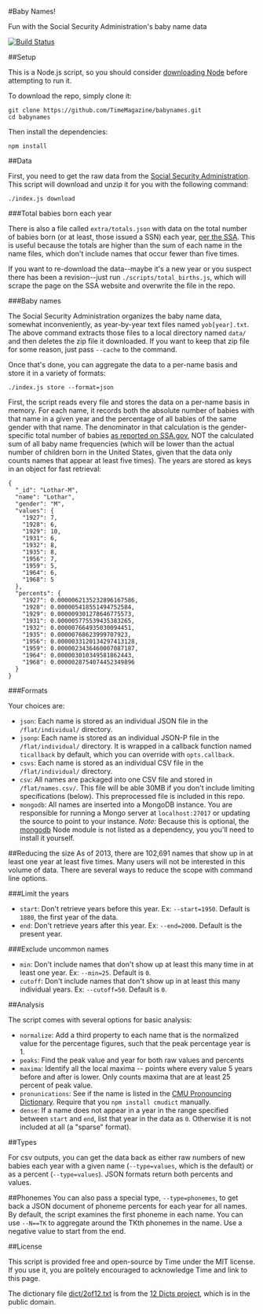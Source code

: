 #Baby Names!

Fun with the Social Security Administration's baby name data

[![Build Status](https://travis-ci.org/TimeMagazine/babynames.png)](https://travis-ci.org/TimeMagazine/babynames)

##Setup

This is a Node.js script, so you should consider [downloading Node](http://nodejs.org/) before attempting to run it.

To download the repo, simply clone it:

	git clone https://github.com/TimeMagazine/babynames.git
	cd babynames

Then install the dependencies:

	npm install

##Data 

First, you need to get the raw data from the [Social Security Administration](http://www.ssa.gov/OACT/babynames/). This script will download and unzip it for you with the following command:

	./index.js download 

###Total babies born each year

There is also a file called `extra/totals.json` with data on the total number of babies born (or at least, those issued a SSN) each year, [per the SSA](http://www.ssa.gov/oact/babynames/numberUSbirths.html). This is useful because the totals are higher than the sum of each name in the name files, which don't include names that occur fewer than five times.

If you want to re-download the data--maybe it's a new year or you suspect there has been a revision--just run `./scripts/total_births.js`, which will scrape the page on the SSA website and overwrite the file in the repo.

###Baby names

The Social Security Administration organizes the baby name data, somewhat inconveniently, as year-by-year text files named `yob[year].txt`. The above command extracts those files to a local directory named `data/` and then deletes the zip file it downloaded. If you want to keep that zip file for some reason, just pass `--cache` to the command.

Once that's done, you can aggregate the data to a per-name basis and store it in a variety of formats:

	./index.js store --format=json

First, the script reads every file and stores the data on a per-name basis in memory. For each name, it records both the absolute number of babies with that name in a given year and the percentage of all babies of the same gender with that name. The denominator in that calculation is the gender-specific total number of babies [as reported on SSA.gov](http://www.ssa.gov/oact/babynames/numberUSbirths.html), NOT the calculated sum of all baby name frequencies (which will be lower than the actual number of children born in the United States, given that the data only counts names that appear at least five times). The years are stored as keys in an object for fast retrieval:

	{
	  "_id": "Lothar-M",
	  "name": "Lothar",
	  "gender": "M",
	  "values": {
	    "1927": 7,
	    "1928": 6,
	    "1929": 10,
	    "1931": 6,
	    "1932": 8,
	    "1935": 8,
	    "1956": 7,
	    "1959": 5,
	    "1964": 6,
	    "1968": 5
	  },
	  "percents": {
	    "1927": 0.0000062135232896167586,
	    "1928": 0.000005418551494752584,
	    "1929": 0.000009301278646775573,
	    "1931": 0.000005775539435383265,
	    "1932": 0.000007664935030094451,
	    "1935": 0.00000768623999707923,
	    "1956": 0.0000033120134297413128,
	    "1959": 0.0000023436460007087187,
	    "1964": 0.000003010349581862443,
	    "1968": 0.0000028754074452349896
	  }
	}

###Formats

Your choices are:

+ `json`: Each name is stored as an individual JSON file in the `/flat/individual/` directory.
+ `jsonp`: Each name is stored as an individual JSON-P file in the `/flat/individual/` directory. It is wrapped in a callback function named `ticallback` by default, which you can override with `opts.callback`.
+ `csvs`: Each name is stored as an individual CSV file in the `/flat/individual/` directory.
+ `csv`: All names are packaged into one CSV file and stored in `/flat/names.csv/`. This file will be able 30MB if you don't include limiting specifications (below). This preprocessed file is included in this repo.
+ `mongodb`: All names are inserted into a MongoDB instance. You are responsible for running a Mongo server at `localhost:27017` or updating the source to point to your  instance. *Note:* Because this is optional, the [mongodb](https://www.npmjs.org/package/mongodb) Node module is not listed as a dependency, you you'll need to install it yourself.

##Reducing the size
As of 2013, there are 102,691 names that show up in at least one year at least five times. Many users will not be interested in this volume of data. There are several ways to reduce the scope with command line options.

###Limit the years

+ `start`: Don't retrieve years before this year. Ex: `--start=1950`. Default is `1880`, the first year of the data.
+ `end`: Don't retrieve years after this year. Ex: `--end=2000`. Default is the present year.

###Exclude uncommon names 
+ `min`: Don't include names that don't show up at least this many time in at least one year. Ex: `--min=25`. Default is `0`.
+ `cutoff`: Don't include names that don't show up in at least this many individual years. Ex: `--cutoff=50`. Default is `0`.

##Analysis

The script comes with several options for basic analysis:

+ `normalize`: Add a third property to each name that is the normalized value for the percentage figures, such that the peak percentage year is 1.
+ `peaks`: Find the peak value and year for both raw values and percents
+ `maxima`: Identify all the local maxima -- points where every value 5 years before and after is lower. Only counts maxima that are at least 25 percent of peak value.
+ `pronunications`: See if the name is listed in the [CMU Pronouncing Dictionary](http://www.speech.cs.cmu.edu/cgi-bin/cmudict). Require that you `npm install cmudict` manually.
+ `dense`: If a name does not appear in a year in the range specified between `start` and `end`, list that year in the data as `0`. Otherwise it is not included at all (a "sparse" format).

##Types

For csv outputs, you can get the data back as either raw numbers of new babies each year with a given name (`--type=values`, which is the default) or as a percent (`--type=values`). JSON formats return both percents and values. 

##Phonemes
You can also pass a special type, `--type=phonemes`, to get back a JSON document of phoneme percents for each year for all names. By default, the script examines the first phoneme in each name. You can use `--N==TK` to aggregate around the TKth phonemes in the name. Use a negative value to start from the end.

##License

This script is provided free and open-source by Time under the MIT license. If you use it, you are politely encouraged to acknowledge Time and link to this page.

The dictionary file [dict/2of12.txt](dict/2of12.txt) is from the [12 Dicts project](http://wordlist.aspell.net/12dicts-readme/), which is in the public domain.